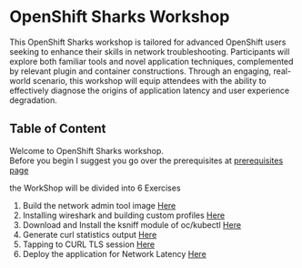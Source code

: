 # OpenShift Sharks Workshop

This OpenShift Sharks workshop is tailored for advanced OpenShift users seeking to enhance their skills in network troubleshooting. Participants will explore both familiar tools and novel application techniques, complemented by relevant plugin and container constructions. Through an engaging, real-world scenario, this workshop will equip attendees with the ability to effectively diagnose the origins of application latency and user experience degradation.

## Table of Content 

Welcome to OpenShift Sharks workshop.  
Before you begin I suggest you go over the prerequisites at [prerequisites page](../prerequisites.md)

the WorkShop will be divided into 6 Exercises
 
  1. Build the network admin tool image [Here](../Exercise-1/Exercise-1.md)
  2. Installing wireshark and building custom profiles [Here](../Exercise-2/README.md)
  3. Download and Install the ksniff module of oc/kubectl [Here](../Exercise-3/Exercise-3.md)
  4. Generate curl statistics output [Here](../Exercise-4/Exercise-4.md)
  5. Tapping to CURL TLS session [Here](../Exercise-5/Exercise-5.md)
  6. Deploy the application for Network Latency [Here](../Exercise-6/Exercise-6.md)
